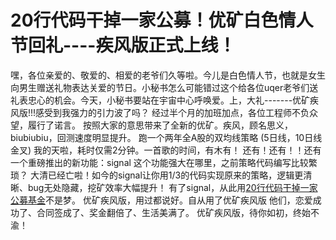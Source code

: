 # 20行代码干掉一家公募！优矿白色情人节回礼----疾风版正式上线！

   嘿，各位亲爱的、敬爱的、相爱的老爷们久等啦。今儿是白色情人节，也就是女生向男生赠送礼物表达关爱的节日。小秘书怎么可能错过这个给各位uqer老爷们送礼表忠心的机会。今天，小秘书要站在宇宙中心呼唤爱。上，大礼-------优矿疾风版!!!感受到我强力的引力波了吗？
   经过半个月的加班加点，各位工程师不负众望，履行了诺言。
   按照大家的意思带来了全新的优矿。疾风，顾名思义，biubiubiu，回测速度明显提升。
   跑一个两年全A股的双均线策略 (5日线，10日线金叉)
   我的天啦，耗时仅需2分钟。一首歌的时间，有木有！
   还有！还有！！还有一个重磅推出的新功能：signal
   这个功能强大在哪里，之前策略代码编写比较繁琐？
   大清已经亡啦！如今的signal让你用1/3的代码实现原来的策略，逻辑更清晰、bug无处隐藏，挖矿效率大幅提升！
   有了signal，从此用[20行代码干掉一家公募基金](https://uqer.datayes.com/community/share/56e69c14228e5b858cc258ff)不是梦。
   优矿疾风版，用过都说好。自从用了优矿疾风版
   他们，恋爱成功了、合同签成了、奖金翻倍了、生活美满了。
   优矿疾风版，待你如初，终始不渝！
   
  

